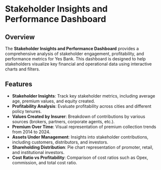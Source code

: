 # Stakeholder Insights and Performance Dashboard  

## Overview  
The **Stakeholder Insights and Performance Dashboard** provides a comprehensive analysis of stakeholder engagement, profitability, and performance metrics for Yes Bank. This dashboard is designed to help stakeholders visualize key financial and operational data using interactive charts and filters.  

## Features  
- **Stakeholder Insights**: Track key stakeholder metrics, including average age, premium values, and equity created.  
- **Profitability Analysis**: Evaluate profitability across cities and different policy tenures.  
- **Values Created by Insurer**: Breakdown of contributions by various sources (brokers, partners, corporate agents, etc.).  
- **Premium Over Time**: Visual representation of premium collection trends from 2014 to 2024.  
- **Assets Under Management**: Insights into stakeholder contributions, including customers, distributors, and investors.  
- **Shareholding Distribution**: Pie chart representation of promoter, retail, and institutional investors.  
- **Cost Ratio vs Profitability**: Comparison of cost ratios such as Opex, commission, and total cost ratio.  

